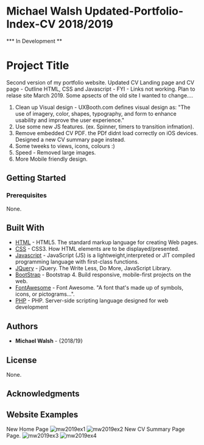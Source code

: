 # Michael Walsh Updated-Portfolio-Index-CV 2018/2019
*** In Development  **

# Project Title
Second version of my portfolio website. Updated CV Landing page and CV page  - Outline HTML, CSS and Javascript - FYI - Links not working. Plan to relase site March 2019.
Some apsects of the old site I wanted to change.... 
 1. Clean up Visual design  - UXBooth.com defines visual design as: "The use of imagery, color, shapes, typography, and form to enhance usability and improve the user experience." 
 2. Use some new JS features. (ex. Spinner, timers to transition infmation).
 3. Remove embedded CV PDF. the PDf didnt load correctly on iOS devices. Designed a new CV summary page instead.
 4. Some tweeks to views, icons, colours :)
 5. Speed - Removed large images.
 6. More Mobile friendly design.

## Getting Started
### Prerequisites

None.

## Built With

* [HTML](https://www.w3.org/TR/html/) - HTML5. The standard markup language for creating Web pages.
* [CSS](https://www.w3.org/Style/CSS/) - CSS3. How HTML elements are to be displayed/presented.
* [Javascript](https://developer.mozilla.org/bm/docs/Web/JavaScript) - JavaScript (JS) is a lightweight,interpreted or JIT compiled programming language with first-class functions.
* [JQuery](https://jquery.com/) - jQuery. The Write Less, Do More, JavaScript Library.
* [BootStrap](https://getbootstrap.com/) - Bootstrap 4. Build responsive, mobile-first projects on the web.
* [FontAwesome](https://fontawesome.com/) - Font Awesome. "A font that's made up of symbols, icons, or pictograms...".
* [PHP](http://www.php.net/) -  PHP.  Server-side scripting language designed for web development


## Authors
* **Michael Walsh** - {2018/19} 

## License
None.

## Acknowledgments

## Website Examples
New Home Page 
![mw2019ex1](https://user-images.githubusercontent.com/26001786/53171655-4b5ce580-35db-11e9-90a5-b0aa031e153c.PNG)
![mw2019ex2](https://user-images.githubusercontent.com/26001786/53171659-4e57d600-35db-11e9-8f3f-2d37fdb679d5.PNG)
New CV Summary Page Page.
![mw2019ex3](https://user-images.githubusercontent.com/26001786/53171829-b8707b00-35db-11e9-9e97-9efc63be9729.PNG)
![mw2019ex4](https://user-images.githubusercontent.com/26001786/53171838-bd352f00-35db-11e9-945d-03a2f6781243.PNG)

